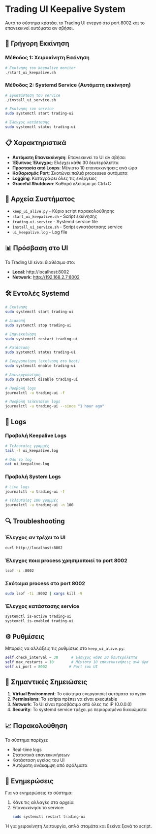 # Trading UI Keepalive System

Αυτό το σύστημα κρατάει το Trading UI ενεργό στο port 8002 και το επανεκκινεί αυτόματα αν σβήσει.

## 🚀 Γρήγορη Εκκίνηση

### Μέθοδος 1: Χειροκίνητη Εκκίνηση
```bash
# Εκκίνηση του keepalive monitor
./start_ui_keepalive.sh
```

### Μέθοδος 2: Systemd Service (Αυτόματη εκκίνηση)
```bash
# Εγκατάσταση του service
./install_ui_service.sh

# Εκκίνηση του service
sudo systemctl start trading-ui

# Έλεγχος κατάστασης
sudo systemctl status trading-ui
```

## 📋 Χαρακτηριστικά

- **Αυτόματη Επανεκκίνηση**: Επανεκκινεί το UI αν σβήσει
- **Έξυπνος Έλεγχος**: Ελέγχει κάθε 30 δευτερόλεπτα
- **Προστασία από Loops**: Μέγιστο 10 επανεκκινήσεις ανά ώρα
- **Καθαρισμός Port**: Σκοτώνει παλιά processes αυτόματα
- **Logging**: Καταγράφει όλες τις ενέργειες
- **Graceful Shutdown**: Καθαρό κλείσιμο με Ctrl+C

## 🔧 Αρχεία Συστήματος

- `keep_ui_alive.py` - Κύριο script παρακολούθησης
- `start_ui_keepalive.sh` - Script εκκίνησης
- `trading-ui.service` - Systemd service file
- `install_ui_service.sh` - Script εγκατάστασης service
- `ui_keepalive.log` - Log file

## 📊 Πρόσβαση στο UI

Το Trading UI είναι διαθέσιμο στο:
- **Local**: http://localhost:8002
- **Network**: http://192.168.2.7:8002

## 🛠️ Εντολές Systemd

```bash
# Εκκίνηση
sudo systemctl start trading-ui

# Διακοπή
sudo systemctl stop trading-ui

# Επανεκκίνηση
sudo systemctl restart trading-ui

# Κατάσταση
sudo systemctl status trading-ui

# Ενεργοποίηση (εκκίνηση στο boot)
sudo systemctl enable trading-ui

# Απενεργοποίηση
sudo systemctl disable trading-ui

# Προβολή logs
journalctl -u trading-ui -f

# Προβολή τελευταίων logs
journalctl -u trading-ui --since "1 hour ago"
```

## 📝 Logs

### Προβολή Keepalive Logs
```bash
# Τελευταίες γραμμές
tail -f ui_keepalive.log

# Όλο το log
cat ui_keepalive.log
```

### Προβολή System Logs
```bash
# Live logs
journalctl -u trading-ui -f

# Τελευταίες 100 γραμμές
journalctl -u trading-ui -n 100
```

## 🔍 Troubleshooting

### Έλεγχος αν τρέχει το UI
```bash
curl http://localhost:8002
```

### Έλεγχος ποια process χρησιμοποιεί το port 8002
```bash
lsof -i :8002
```

### Σκότωμα process στο port 8002
```bash
sudo lsof -ti :8002 | xargs kill -9
```

### Έλεγχος κατάστασης service
```bash
systemctl is-active trading-ui
systemctl is-enabled trading-ui
```

## ⚙️ Ρυθμίσεις

Μπορείς να αλλάξεις τις ρυθμίσεις στο `keep_ui_alive.py`:

```python
self.check_interval = 30      # Έλεγχος κάθε 30 δευτερόλεπτα
self.max_restarts = 10        # Μέγιστο 10 επανεκκινήσεις ανά ώρα
self.ui_port = 8002          # Port του UI
```

## 🚨 Σημαντικές Σημειώσεις

1. **Virtual Environment**: Το σύστημα ενεργοποιεί αυτόματα το `myenv`
2. **Permissions**: Τα scripts πρέπει να είναι executable
3. **Network**: Το UI είναι προσβάσιμο από όλες τις IP (0.0.0.0)
4. **Security**: Το systemd service τρέχει με περιορισμένα δικαιώματα

## 📈 Παρακολούθηση

Το σύστημα παρέχει:
- Real-time logs
- Στατιστικά επανεκκινήσεων
- Κατάσταση υγείας του UI
- Αυτόματη ανάκαμψη από σφάλματα

## 🔄 Ενημερώσεις

Για να ενημερώσεις το σύστημα:

1. Κάνε τις αλλαγές στα αρχεία
2. Επανεκκίνησε το service:
   ```bash
   sudo systemctl restart trading-ui
   ```

Ή για χειροκίνητη λειτουργία, απλά σταμάτα και ξεκίνα ξανά το script.